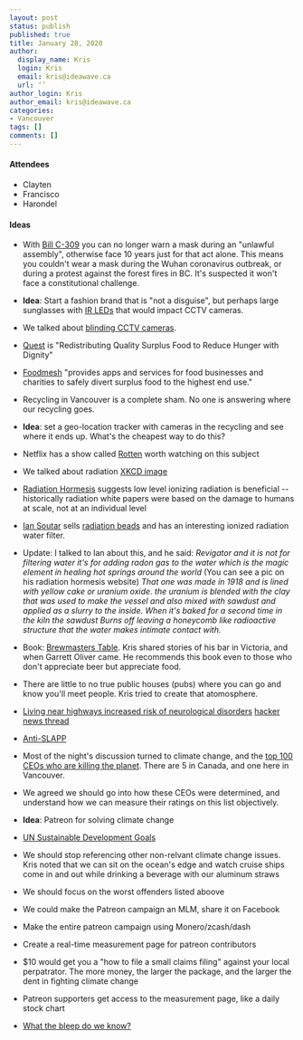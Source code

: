 ```yaml
---
layout: post
status: publish
published: true
title: January 28, 2020
author:
  display_name: Kris
  login: Kris
  email: kris@ideawave.ca
  url: ‘’
author_login: Kris
author_email: kris@ideawave.ca
categories:
- Vancouver
tags: []
comments: []
---
```


#### Attendees
* Clayten
* Francisco
* Harondel

#### Ideas

* With [Bill C-309](https://en.wikipedia.org/wiki/Preventing_Persons_from_Concealing_Their_Identity_during_Riots_and_Unlawful_Assemblies_Act) you can no longer warn a mask during an "unlawful assembly", otherwise face 10 years just for that act alone. This means you couldn't wear a mask during the Wuhan coronavirus outbreak, or during a protest against the forest fires in BC.  It's suspected it won't face a constitutional challenge.
* **Idea**: Start a fashion brand that is "not a disguise", but perhaps large sunglasses with [IR LEDs](https://www.jameco.com/Jameco/workshop/MyStory/fighting-fire-with-fire.html) that would impact CCTV cameras.
* We talked about [blinding CCTV cameras](https://reolink.com/how-to-blind-security-cameras/).

* [Quest](http://www.questoutreach.org/) is "Redistributing Quality Surplus Food to Reduce Hunger with Dignity"
* [Foodmesh](https://foodmesh.ca/) "provides apps and services for food businesses and charities to safely divert surplus food to the highest end use."
* Recycling in Vancouver is a complete sham. No one is answering where our recycling goes.
* **Idea**: set a geo-location tracker with cameras in the recycling and see where it ends up. What's the cheapest way to do this?
* Netflix has a show called [Rotten](https://www.netflix.com/title/80146284) worth watching on this subject

* We talked about radiation [XKCD image](https://xkcd.com/radiation/)
* [Radiation Hormesis](https://en.wikipedia.org/wiki/Radiation_hormesis) suggests low level ionizing radiation is beneficial -- historically radiation white papers were based on the damage to humans at scale, not at an individual level
* [Ian Soutar](https://www.radiation-hormesis.com) sells [radiation beads](https://www.radiant-beads.com/) and has an interesting ionized radiation water filter. 
* Update: I talked to Ian about this, and he said: *Revigator and it is not for filtering water it's for adding radon gas to the water which is the magic element in healing hot springs around the world* (You can see a pic on his radiation hormesis website) *That one was made in 1918 and is lined with yellow cake or uranium oxide. the uranium is blended with the clay that was used to make the vessel and also mixed with sawdust and applied as a slurry to the inside. When it's baked for a second time in the kiln the sawdust Burns off leaving a honeycomb like radioactive structure that the water makes intimate contact with.*
* Book: [Brewmasters Table](https://www.amazon.ca/Brewmasters-Table-Discovering-Pleasures-Real/dp/0060005718). Kris shared stories of his bar in Victoria, and when Garrett Oliver came. He recommends this book even to those who don't appreciate beer but appreciate food. 
* There are little to no true public houses (pubs) where you can go and know you'll meet people. Kris tried to create that atomosphere. 
* [Living near highways increased risk of neurological disorders](https://vancouversun.com/news/local-news/ubc-study-links-living-near-highways-to-risk-of-neurological-disorders)
 [hacker news thread](https://news.ycombinator.com/item?id=22151088)
* [Anti-SLAPP](https://ccla.org/focus-areas/fundamental-freedoms/freedom-of-expression-2/public-participation-anti-slapp/)

* Most of the night's discussion turned to climate change, and the [top 100 CEOs who are killing the planet](https://bigthink.com/strange-maps/climate-change). There are 5 in Canada, and one here in Vancouver. 
* We agreed we should go into how these CEOs were determined, and understand how we can measure their ratings on this list objectively. 
* **Idea**: Patreon for solving climate change
* [UN Sustainable Development Goals](https://sustainabledevelopment.un.org/?menu=1300)
* We should stop referencing other non-relvant climate change issues. Kris noted that we can sit on the ocean's edge and watch cruise ships come in and out while drinking a beverage with our aluminum straws
* We should focus on the worst offenders listed aboove
* We could make the Patreon campaign an MLM, share it on Facebook
* Make the entire patreon campaign using Monero/zcash/dash
* Create a real-time measurement page for patreon contributors
* $10 would get you a "how to file a small claims filing" against your local perpatrator. The more money, the larger the package, and the larger the dent in fighting climate change
* Patreon supporters get access to the measurement page, like a daily stock chart
* [What the bleep do we know?](https://whatthebleep.com/)
